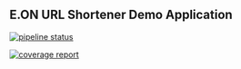 ## E.ON URL Shortener Demo Application

[![pipeline status](https://pdev-gitlab.eoncps.com/eon_demo/eon-demo-scala-play/badges/master/pipeline.svg)](https://pdev-gitlab.eoncps.com/eon_demo/eon-demo-scala-play/commits/master)

[![coverage report](https://pdev-gitlab.eoncps.com/eon_demo/eon-demo-scala-play/badges/master/coverage.svg)](https://pdev-gitlab.eoncps.com/eon_demo/eon-demo-scala-play/commits/master)